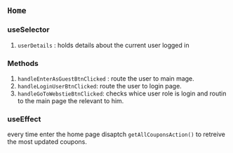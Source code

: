 ## `Home`

### useSelector

1. `userDetails` : holds details about the current user logged in

### Methods

1. `handleEnterAsGuestBtnClicked` : route the user to main mage.
2. `handleLoginUserBtnClicked`: route the user to login page.
3. `handleGoToWebstieBtnClicked`:
   checks whice user role is login
   and routin to the main page the relevant to him.

### useEffect

every time enter the home page disaptch `getAllCouponsAction()` to retreive the most updated coupons.
